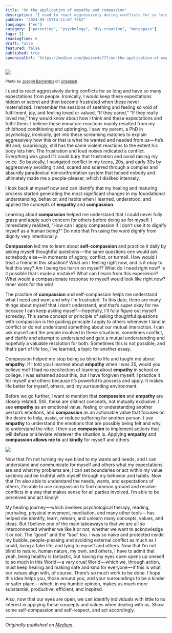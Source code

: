 ```yaml
---
title: "On the application of empathy and compassion"
description: "I used to react aggressively during conflicts for so long and have so many expectations from people. Ironically, I would keep these…"
pubDate: "2024-09-15T14:11:07.796Z"
language: ["en"]
category: ["parenting", "psychology", "diy-creation", "metaspace"]
tags: []
readingTime: 6
draft: false
featured: false
published: true
canonicalUrl: "https://medium.com/@wizards777/on-the-application-of-empathy-and-compassion-4da4330c0698"
---
```


![](https://cdn-images-1.medium.com/max/800/0*LGUj3QSKtde1imkk)

<small>Photo by [Joseph Barrientos](https://unsplash.com/@jbcreate_?utm_source=medium&utm_medium=referral) on [Unsplash](https://unsplash.com?utm_source=medium&utm_medium=referral)</small>

I used to react aggressively during conflicts for so long and have so many expectations from people. Ironically, I would keep these expectations hidden or secret and then become frustrated when these never materialized. I remember the sessions of seething and feeling so void of fulfillment, joy, and feeling loved or valued, “If they cared,” “If they really loved me,” they would know about how I think and these expectations and fulfill them. I believe these immature reactions mainly resulted from my childhood conditioning and upbringing. I saw my parent, a PhD in psychology, ironically, get into these screaming matches to explain aggressively how this or that is what he wanted and needed from us — he’s 80 and, surprisingly, still has the same violent reactions to the extent his body lets him. The frustration and loud noises indicated a conflict. Everything was good if I could bury that frustration and avoid raising my voice. So basically, I navigated conflict in my teens, 20s, and early 30s by aggressively avoiding it and, scared and scarred through a complex and absurdly paradoxical nonconfrontation system that helped nobody and ultimately made me a people-pleaser, which I disliked intensely.

I look back at myself now and can identify that my healing and maturing process started generating the most significant changes in my foundational understanding, behavior, and habits when I learned, understood, and applied the concepts of **empathy** and **compassion**.

Learning about **compassion** helped me understand that I could never fully grasp and apply such concern for others before doing so for myself. I immediately realized, “How can I apply compassion if I don’t use it to dignify myself as a human being?” Do note that I’m using the word dignify from dignity very intentionally.

**Compassion** led me to learn about **self-compassion** and practice it daily by asking myself thoughtful questions — the same questions one would ask somebody else — in moments of agony, conflict, or turmoil. How would I treat a friend in this situation? What am I feeling right now, and is it okay to feel this way? Am I being too harsh on myself? What do I need right now? Is it possible that I made a mistake? What can I learn from this experience? What would a compassionate response to myself would look like right now? Inner work for the win!

The practice of **compassion** and self-compassion helps me understand what I need and want and why I’m frustrated. To this date, there are many things about myself that I don’t understand, and that’s super okay for me because I can keep asking myself — hopefully, I’ll fully figure out myself someday. This same concept or principle of asking thoughtful questions with compassion is the guiding principle I apply to others whenever I land in conflict or do not understand something about our mutual interaction. I can ask myself and the people involved in these situations, sometimes conflict, and clarify and attempt to understand and gain a mutual understanding and hopefully a valuable resolution for both. Sometimes this is not possible, and that’s part of life too, I’ve learned, a topic for another essay.

Compassion helped me stop being so blind to life and taught me about **empathy**. If I told you I learned about **empathy** when I was 35, would you believe me? I had no recollection of learning about **empathy** in school or college. I was ashamed about this, but I have forgiven myself. I practice it for myself and others because it’s powerful to possess and apply. It makes life better for myself, others, and my surrounding environment.

Before we go further, I want to mention that **compassion** and **empathy** are closely related. Still, these are distinct concepts, not mutually exclusive. I see **empathy** as an emotional value, feeling or understanding another person’s emotions, and **compassion** as an actionable value that focuses on the desire to help, assist, or reduce suffering for another person. I use **empathy** to understand the emotions that are possibly being felt and why, to understand the vibe. I then use **compassion** to implement actions that will defuse or alleviate whatever the situation is. Applying **empathy** and **compassion allows me to** act **kindly** for myself and others.

![](https://cdn-images-1.medium.com/max/800/1*HV_HTbkyW0nvL_kQ66d7rw.jpeg)

Now that I’m not turning my eye blind to my wants and needs, and I can understand and communicate for myself and others what my expectations are and what my problems are, I can set boundaries or act within my value systems and be truthful with myself through my behavior and habits. Now that I’m also able to understand the needs, wants, and expectations of others, I’m able to use compassion to find common ground and resolve conflicts in a way that makes sense for all parties involved. I’m able to be perceived and act kindly!

My healing journey — which involves psychological therapy, reading, journaling, physical movement, meditation, and many other tools — has helped me identify, learn, relearn, and unlearn many concepts, values, and ideas. But I believe one of the main takeaways is that we are all so interconnected whether we like it or not, whether we want to acknowledge it or not. The “good” and the “bad” too. I was so naive and protected inside my bubble, people-pleasing and avoiding external conflict as much as I could, living a fake life, and lying to myself and others. Now that I’m not blind to nature, human nature, my own, and others, I have to admit that yeah, being healthy is fantastic, but having my eyes open opens up oneself to so much in this World — a very cruel World — which we, through action, must keep healing and making safe and kind for everyone — if this is what our values align with, of course. There’s so much work to be done. I hope this idea helps you, those around you, and your surroundings to be a kinder or safer place — which, in my humble opinion, makes us much more substantial, productive, efficient, and inspired.

Also, now that our eyes are open, we can identify individuals with little to no interest in applying these concepts and values when dealing with us. Show some self-compassion and self-respect, and act accordingly.

---

_Originally published on [Medium](https://medium.com/@wizards777/on-the-application-of-empathy-and-compassion-4da4330c0698)._

